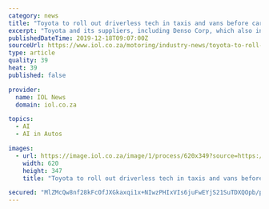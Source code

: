 ```yaml
---
category: news
title: "Toyota to roll out driverless tech in taxis and vans before cars"
excerpt: "Toyota and its suppliers, including Denso Corp, which also invests in TRI-AD, is adopting a longer view toward cars with self-driving technology and artificial intelligence (AI) than many competitors that already market vehicles capable of autonomous highway driving. Many of Toyota's rivals, however, have pared development targets after fatal ..."
publishedDateTime: 2019-12-18T09:07:00Z
sourceUrl: https://www.iol.co.za/motoring/industry-news/toyota-to-roll-out-driverless-tech-in-taxis-and-vans-before-cars-39403332
type: article
quality: 39
heat: 39
published: false

provider:
  name: IOL News
  domain: iol.co.za

topics:
  - AI
  - AI in Autos

images:
  - url: https://image.iol.co.za/image/1/process/620x349?source=https://inm-baobab-prod-eu-west-1.s3.amazonaws.com/public/inm/iol/media/image/2019/12/18/39403332/21819_1_1_s.jpg&operation=CROP&offset=0x118&resize=1920x1075
    width: 620
    height: 347
    title: "Toyota to roll out driverless tech in taxis and vans before cars"

secured: "MlZMcQw8nf28kFcOfJXGkaxqi1x+NIwzPHIxVIs6juFwEYjS21SuTDXQOpb/p8fwFPxV4VL8OvfssQr1Ekcl59ivzehXAXPOh67DqPALk7rCxCZCitMfzaxJ4JkIHtdykOgje7tE0zSae4TKSzxL3RRUAEii74lF31Hm61FMLF5csksfWDnLeEqpAioc2QJslzu+HLIqpXt/2e/ob5dFLou5oJTKZoVdfLQaioPpG8PbMhpupEDzEV1sT8wSU6688//xmSAwz0JcD+jm/orFzsA98QPx7Gqsic/RuNtsT80=;fLA8IkxCRHdfTwmgJJ6A+A=="
---
```


